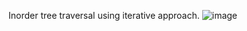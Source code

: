 Inorder tree traversal using iterative approach.
![image](https://user-images.githubusercontent.com/85753752/147885776-abe895e6-983b-44ff-8914-e1367f1fd3be.png)
